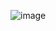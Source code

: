 ![image](https://github.com/aswathskcet/react-727723EUCD501-cc1-q1/assets/151618159/65659eba-85b0-4293-b272-35492658e71f)
